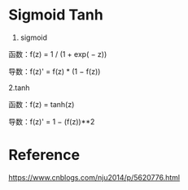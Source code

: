 # Sigmoid Tanh

1. sigmoid

函数：f(z) = 1 / (1 + exp( − z))

导数：f(z)' = f(z) * (1 − f(z))

2.tanh

函数：f(z) = tanh(z)

导数：f(z)' = 1 − (f(z))**2

# Reference
https://www.cnblogs.com/nju2014/p/5620776.html
